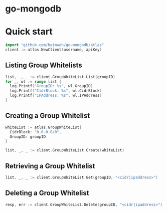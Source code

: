# go-mongodb


# Quick start
```go
import "github.com/heimweh/go-mongodb/atlas"
client := atlas.NewClient(username, apiKey)
```

## Listing Group Whitelists
```go
list, _, _ := client.GroupWhiteList.List(groupID)
for _, wl := range list {
  log.Printf("GroupID: %s", wl.GroupID)
  log.Printf("CidrBlock: %s", wl.CidrBlock)
  log.Printf("IPAddress: %s", wl.IPAddress)
}
```

## Creating a Group Whitelist
```go
whiteList := atlas.GroupWhiteList{
  CidrBlock: "0.0.0.0/0",
  GroupID: groupID
}

list, _, _ := client.GroupWhiteList.Create(whiteList)
```

## Retrieving a Group Whitelist
```go
list, _, _ := client.GroupWhiteList.Get(groupID, "<cidr|ipaddress>")
```

## Deleting a Group Whitelist
```go
resp, err := client.GroupWhiteList.Delete(groupID, "<cidr|ipaddress>")
```
